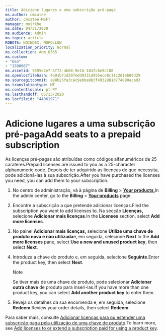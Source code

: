 ```yaml
---
title: Adicione lugares a uma subscrição pré-paga
ms.author: cmcatee
author: cmcatee-MSFT
manager: mnirkhe
ms.date: 04/21/2020
ms.audience: Admin
ms.topic: article
ROBOTS: NOINDEX, NOFOLLOW
localization_priority: Normal
ms.collection: Adm_O365
ms.custom:
- "663"
- "1500007"
ms.assetid: 9595e2e7-5f72-4b08-9e16-183fc6e9c108
ms.openlocfilehash: 4a91b71d297edd9331d955ece8c11c2d1eb86d29
ms.sourcegitcommit: a98b25fa3cac9ebba983f4932881d774880aca93
ms.translationtype: MT
ms.contentlocale: pt-PT
ms.lasthandoff: 05/13/2020
ms.locfileid: "44061971"
---
```

# <a name="add-seats-to-a-prepaid-subscription"></a><span data-ttu-id="8806b-102">Adicione lugares a uma subscrição pré-paga</span><span class="sxs-lookup"><span data-stu-id="8806b-102">Add seats to a prepaid subscription</span></span>

<span data-ttu-id="8806b-103">As licenças pré-pagas são atribuídas como códigos alfanuméricos de 25 carateres.</span><span class="sxs-lookup"><span data-stu-id="8806b-103">Prepaid licenses are issued to you as a 25-character alphanumeric code.</span></span> <span data-ttu-id="8806b-104">Depois de ter adquirido as licenças de que necessita, pode adicioná-las à sua subscrição.</span><span class="sxs-lookup"><span data-stu-id="8806b-104">After you have purchased the licenses you need, you can add them to your subscription.</span></span> 

1. <span data-ttu-id="8806b-105">No centro de administração, vá à página de **Billing**  >  **[Your products.](https://go.microsoft.com/fwlink/p/?linkid=842054)**</span><span class="sxs-lookup"><span data-stu-id="8806b-105">In the admin center, go to the **Billing** > **[Your products](https://go.microsoft.com/fwlink/p/?linkid=842054)** page.</span></span>

2. <span data-ttu-id="8806b-106">Encontre a subscrição a que pretende adicionar licenças.</span><span class="sxs-lookup"><span data-stu-id="8806b-106">Find the subscription you want to add licenses to.</span></span> <span data-ttu-id="8806b-107">Na secção **Licenças,** selecione **Adicionar mais licenças**.</span><span class="sxs-lookup"><span data-stu-id="8806b-107">In the **Licenses** section, select **Add more licenses**.</span></span>

3. <span data-ttu-id="8806b-108">No painel **Adicionar mais licenças,** selecione **Utilize uma chave de produto nova e não utilizada**e, em seguida, selecione **Next**.</span><span class="sxs-lookup"><span data-stu-id="8806b-108">In the **Add more licenses** pane, select **Use a new and unused product key**, then select **Next**.</span></span>

4. <span data-ttu-id="8806b-109">Introduza a chave do produto e, em seguida, selecione **Seguinte**.</span><span class="sxs-lookup"><span data-stu-id="8806b-109">Enter the product key, then select **Next**.</span></span>

    > [!NOTE]
    > <span data-ttu-id="8806b-110">Se tiver mais de uma chave de produto, pode selecionar **Adicionar outra chave** de produto para inseri-las.</span><span class="sxs-lookup"><span data-stu-id="8806b-110">If you have more than one product key, you can select **Add another product key** to enter them.</span></span>

5. <span data-ttu-id="8806b-111">Reveja os detalhes da sua encomenda e, em seguida, selecione **Redeem**.</span><span class="sxs-lookup"><span data-stu-id="8806b-111">Review your order details, then select **Redeem**.</span></span>

<span data-ttu-id="8806b-112">Para saber mais, consulte [Adicionar licenças para ou estender uma subscrição paga pela utilização de uma chave de produto](https://docs.microsoft.com/office365/admin/misc/add-licenses-using-product-key).</span><span class="sxs-lookup"><span data-stu-id="8806b-112">To learn more, see [Add licenses to or extend a subscription paid for using a product key](https://docs.microsoft.com/office365/admin/misc/add-licenses-using-product-key).</span></span>